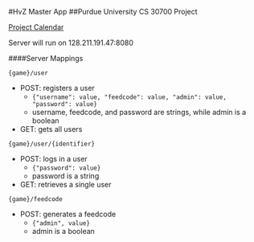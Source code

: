 #HvZ Master App
##Purdue University CS 30700 Project

[Project Calendar](https://www.google.com/calendar/embed?src=9nbo43qa79nmsmpnseo66n64oo%40group.calendar.google.com&ctz=America/New_York)

Server will run on 128.211.191.47:8080


####Server Mappings

`{game}/user`

 * POST: registers a user
 	* `{"username": value, "feedcode": value, "admin": value, "password": value}`
 	* username, feedcode, and password are strings, while admin is a boolean
 * GET: gets all users

`{game}/user/{identifier}`

 * POST: logs in a user
 	* `{"password": value}`
 	* password is a string
 * GET: retrieves a single user

`{game}/feedcode`

 * POST: generates a feedcode
 	* `{"admin", value}`
 	* admin is a boolean
